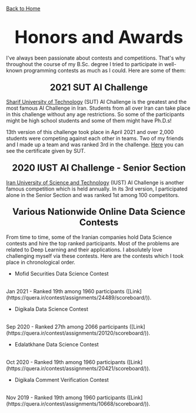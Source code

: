 [Back to Home](../)

# <font size="10"><center>Honors and Awards</center></font>

I've always been passionate about contests and competitions. That's why throughout the course of my B.Sc. degree I tried to participate in well-known programming contests as much as I could. Here are some of them:

### <font size="5"><center>2021 SUT AI Challenge</center></font>

[Sharif University of Technology](http://www.en.sharif.edu/) (SUT) AI Challenge is the greatest and the most famous AI Challenge in Iran. Students from all over Iran can take place in this challenge without any age restrictions. So some of the participants might be high school students and some of them might have Ph.D.s!

13th version of this challenge took place in April 2021 and over 2,000 students were competing against each other in teams. Two of my friends and I made up a team and was ranked 3rd in the challenge. [Here](https://drive.google.com/file/d/1DRbh2wrofrNHOCXPix_zs9PUd24QqbqC/view?usp=sharing) you can see the certificate given by SUT.

### <font size="5"><center>2020 IUST AI Challenge - Senior Section</center></font>

[Iran University of Science and Technology](http://www.iust.ac.ir/en) (IUST) AI Challenge is another famous competition which is held annually. In its 3rd version, I participated alone in the Senior Section and was ranked 1st among 100 competitors.

### <font size="5"><center>Various Nationwide Online Data Science Contests</center></font>

From time to time, some of the Iranian companies hold Data Science contests and hire the top ranked participants. Most of the problems are related to Deep Learning and their applications. I absolutely love challenging myself via these contests. Here are the contests which I took place in chronological order.

- Mofid Securities Data Science Contest
<br>
Jan 2021 - Ranked 19th among 1960 participants ([Link](https://quera.ir/contest/assignments/24489/scoreboard/)).

- Digikala Data Science Contest
<br>
Sep 2020 - Ranked 27th among 2066 participants ([Link](https://quera.ir/contest/assignments/20120/scoreboard/)).

- Edalatkhane Data Science Contest
<br>
Oct 2020 - Ranked 19th among 1960 participants ([Link](https://quera.ir/contest/assignments/20421/scoreboard/)).

- Digikala Comment Verification Contest
<br>
Nov 2019 - Ranked 19th among 1960 participants ([Link](https://quera.ir/contest/assignments/10668/scoreboard/)).
